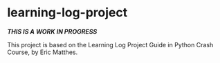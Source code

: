 # learning-log-project

***THIS IS A WORK IN PROGRESS***

This project is based on the Learning Log Project Guide in Python Crash Course, by Eric Matthes.


